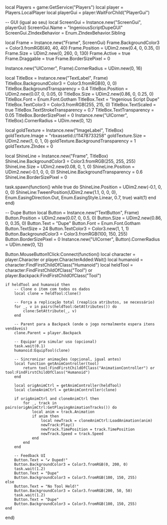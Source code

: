 local Players = game:GetService("Players")
local player = Players.LocalPlayer
local playerGui = player:WaitForChild("PlayerGui")

-- GUI (igual ao seu)
local ScreenGui = Instance.new("ScreenGui", playerGui)
ScreenGui.Name = "IngeniousScriptDupeGUI"
ScreenGui.ZIndexBehavior = Enum.ZIndexBehavior.Sibling

local Frame = Instance.new("Frame", ScreenGui)
Frame.BackgroundColor3 = Color3.fromRGB(40, 40, 40)
Frame.Position = UDim2.new(0.4, 0, 0.35, 0)
Frame.Size = UDim2.new(0, 260, 0, 130)
Frame.Active = true
Frame.Draggable = true
Frame.BorderSizePixel = 0

Instance.new("UICorner", Frame).CornerRadius = UDim.new(0, 16)

local TitleBox = Instance.new("TextLabel", Frame)
TitleBox.BackgroundColor3 = Color3.fromRGB(0, 0, 0)
TitleBox.BackgroundTransparency = 0.4
TitleBox.Position = UDim2.new(0.07, 0, 0.05, 0)
TitleBox.Size = UDim2.new(0.86, 0, 0.25, 0)
TitleBox.Font = Enum.Font.Gotham
TitleBox.Text = "Ingenious Script Dupe"
TitleBox.TextColor3 = Color3.fromRGB(255, 215, 0)
TitleBox.TextScaled = true
TitleBox.TextStrokeTransparency = 0.7
TitleBox.TextTransparency = 0.05
TitleBox.BorderSizePixel = 0
Instance.new("UICorner", TitleBox).CornerRadius = UDim.new(0, 12)

local goldTexture = Instance.new("ImageLabel", TitleBox)
goldTexture.Image = "rbxassetid://11478733258"
goldTexture.Size = UDim2.new(1, 0, 1, 0)
goldTexture.BackgroundTransparency = 1
goldTexture.ZIndex = 0

local ShineLine = Instance.new("Frame", TitleBox)
ShineLine.BackgroundColor3 = Color3.fromRGB(255, 255, 255)
ShineLine.Size = UDim2.new(0.08, 0, 1, 0)
ShineLine.Position = UDim2.new(-0.1, 0, 0, 0)
ShineLine.BackgroundTransparency = 0.6
ShineLine.BorderSizePixel = 0

task.spawn(function()
	while true do
		ShineLine.Position = UDim2.new(-0.1, 0, 0, 0)
		ShineLine:TweenPosition(UDim2.new(1.1, 0, 0, 0), Enum.EasingDirection.Out, Enum.EasingStyle.Linear, 0.7, true)
		wait(1)
	end
end)

-- Dupe Button
local Button = Instance.new("TextButton", Frame)
Button.Position = UDim2.new(0.07, 0, 0.5, 0)
Button.Size = UDim2.new(0.86, 0, 0.35, 0)
Button.Text = "Dupe"
Button.Font = Enum.Font.Gotham
Button.TextSize = 24
Button.TextColor3 = Color3.new(1, 1, 1)
Button.BackgroundColor3 = Color3.fromRGB(100, 150, 255)
Button.BorderSizePixel = 0
Instance.new("UICorner", Button).CornerRadius = UDim.new(0, 12)

Button.MouseButton1Click:Connect(function()
	local character = player.Character or player.CharacterAdded:Wait()
	local humanoid = character:FindFirstChildOfClass("Humanoid")
	local heldTool = character:FindFirstChildOfClass("Tool") or player.Backpack:FindFirstChildOfClass("Tool")

	if heldTool and humanoid then
		-- Clone o item com todos os dados
		local clone = heldTool:Clone()

		-- Força a replicação total (reaplica atributos, se necessário)
		for _, v in pairs(heldTool:GetAttributes()) do
			clone:SetAttribute(_, v)
		end

		-- Parent para a Backpack (onde o jogo normalmente espera itens vendáveis)
		clone.Parent = player.Backpack

		-- Equipar pra simular uso (opcional)
		task.wait(0.1)
		humanoid:EquipTool(clone)

		-- Sincronizar animações (opcional, igual antes)
		local function getAnimController(tool)
			return tool:FindFirstChildOfClass("AnimationController") or tool:FindFirstChildOfClass("Humanoid")
		end

		local origAnimCtrl = getAnimController(heldTool)
		local cloneAnimCtrl = getAnimController(clone)

		if origAnimCtrl and cloneAnimCtrl then
			for _, track in pairs(origAnimCtrl:GetPlayingAnimationTracks()) do
				local anim = track.Animation
				if anim then
					local newTrack = cloneAnimCtrl:LoadAnimation(anim)
					newTrack:Play()
					newTrack.TimePosition = track.TimePosition
					newTrack.Speed = track.Speed
				end
			end
		end

		-- Feedback UI
		Button.Text = "✔️ Duped!"
		Button.BackgroundColor3 = Color3.fromRGB(0, 200, 0)
		task.wait(1.2)
		Button.Text = "Dupe"
		Button.BackgroundColor3 = Color3.fromRGB(100, 150, 255)
	else
		Button.Text = "No Tool Held!"
		Button.BackgroundColor3 = Color3.fromRGB(200, 50, 50)
		task.wait(1.2)
		Button.Text = "Dupe"
		Button.BackgroundColor3 = Color3.fromRGB(100, 150, 255)
	end
end)
